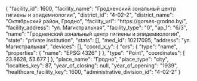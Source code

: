 {
    "facility_id": 1600,
    "facility_name": "Гродненский зональный центр гигиены и эпидемиологии",
    "district_id": "4-02-2",
    "district_name": "Октябрьский район, Гродно",
    "facility_url": "https:\/\/gorses-grodno.by\/",
    "facility_address": "ул. Магистральная",
    "facility_type": "0",
    "ap_1": "6\/3",
    "name": "Гродненский зональный центр гигиены и эпидемиологии",
    "state": "private institution",
    "stats": [],
    "med_id": 10217095,
    "address": "ул. Магистральная",
    "devices": [],
    "coord_x_y": {
        "crs": {
            "type": "name",
            "properties": {
                "name": "EPSG:4326"
            }
        },
        "type": "Point",
        "coordinates": [
            23.8628,
            53.677
        ]
    },
    "place_name": "Гродно",
    "place_type": "city",
    "localties_key": 87,
    "year_of_closing": null,
    "year_of_opening": "1939",
    "healthcare_facility_key": 1600,
    "administrative_division_id": "4-02-2"
}